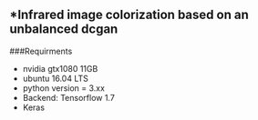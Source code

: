 ## *Infrared image colorization based on an unbalanced dcgan ##

###Requirments
* nvidia gtx1080 11GB
* ubuntu 16.04 LTS
* python version = 3.xx
* Backend: Tensorflow 1.7
* Keras
